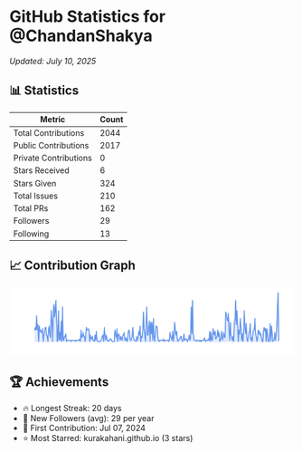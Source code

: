 # GitHub Statistics for @ChandanShakya
*Updated: July 10, 2025*

## 📊 Statistics
| Metric | Count |
|--------|--------|
| Total Contributions | 2044 |
| Public Contributions | 2017 |
| Private Contributions | 0 |
| Stars Received | 6 |
| Stars Given | 324 |
| Total Issues | 210 |
| Total PRs | 162 |
| Followers | 29 |
| Following | 13 |

## 📈 Contribution Graph

![Contribution Graph](./contribution_graph.png)

## 🏆 Achievements

- 🔥 Longest Streak: 20 days
- 👥 New Followers (avg): 29 per year
- 📅 First Contribution: Jul 07, 2024
- ⭐ Most Starred: kurakahani.github.io (3 stars)
